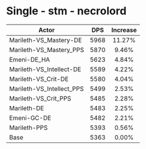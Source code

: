 # Single - stm - necrolord
| Actor | DPS | Increase |
|---|:---:|:---:|
|Marileth-VS_Mastery-DE|5968|11.27%|
|Marileth-VS_Mastery_PPS|5870|9.46%|
|Emeni-DE_HA|5623|4.84%|
|Marileth-VS_Intellect-DE|5589|4.22%|
|Marileth-VS_Crit-DE|5580|4.04%|
|Marileth-VS_Intellect_PPS|5499|2.53%|
|Marileth-VS_Crit_PPS|5485|2.28%|
|Marileth-DE|5483|2.25%|
|Emeni-GC-DE|5482|2.21%|
|Marileth-PPS|5393|0.56%|
|Base|5363|0.00%|
